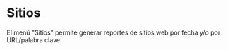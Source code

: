 # Sitios

El menú "Sitios" permite generar reportes de sitios web por fecha y/o por URL/palabra clave.
